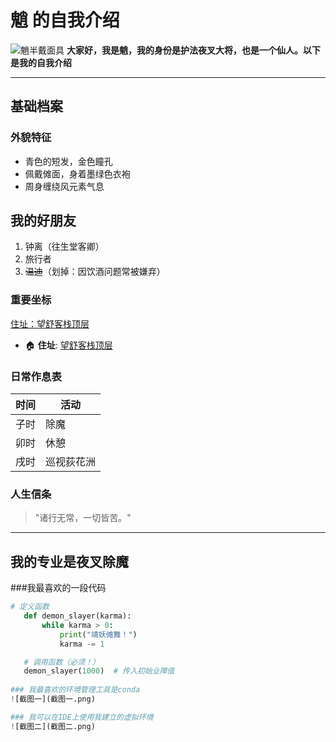 # 魈 的自我介绍 
![魈半戴面具](魈.jpg)
**大家好，我是魈，我的身份是护法夜叉大将，也是一个仙人。以下是我的自我介绍**  

---

## 基础档案  
### 外貌特征  
- 青色的短发，金色瞳孔  
- 佩戴傩面，身着墨绿色衣袍  
- 周身缠绕风元素气息  

## 我的好朋友  
1. 钟离（往生堂客卿）  
2. 旅行者  
3. ~~温迪~~（划掉：因饮酒问题常被嫌弃）  

### 重要坐标  
[住址：望舒客栈顶层](https://yuanshen.com) 
- 🏠 **住址**: [望舒客栈顶层](https://www.miyoushe.com/ys/article/21123023)

### 日常作息表  
| 时间       | 活动               |  
|------------|--------------------|  
| 子时       | 除魔               |  
| 卯时       | 休憩               |  
| 戌时       | 巡视荻花洲         |  

### 人生信条  
> "诸行无常，一切皆苦。"  

---

## 我的专业是夜叉除魔  
###我最喜欢的一段代码  
```python  
# 定义函数
   def demon_slayer(karma):
       while karma > 0:
           print("靖妖傩舞！")
           karma -= 1

   # 调用函数（必须！）
   demon_slayer(1000)  # 传入初始业障值
 
### 我最喜欢的环境管理工具是conda
![截图一](截图一.png)

### 我可以在IDE上使用我建立的虚拟环境
![截图二](截图二.png)
